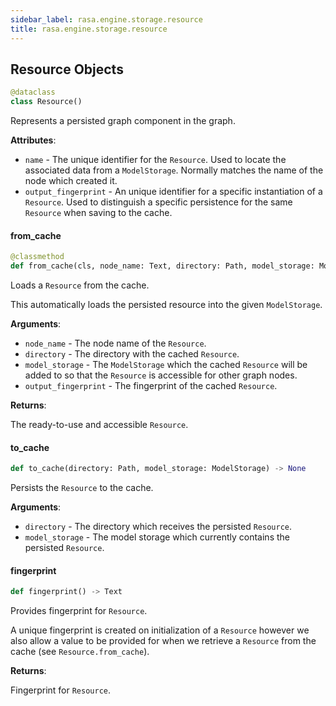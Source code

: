 ```yaml
---
sidebar_label: rasa.engine.storage.resource
title: rasa.engine.storage.resource
---
```

## Resource Objects

```python
@dataclass
class Resource()
```

Represents a persisted graph component in the graph.

**Attributes**:

- `name` - The unique identifier for the `Resource`. Used to locate the associated
  data from a `ModelStorage`. Normally matches the name of the node which
  created it.
- `output_fingerprint` - An unique identifier for a specific instantiation of a
  `Resource`. Used to distinguish a specific persistence for the same
  `Resource` when saving to the cache.

#### from\_cache

```python
@classmethod
def from_cache(cls, node_name: Text, directory: Path, model_storage: ModelStorage, output_fingerprint: Text) -> Resource
```

Loads a `Resource` from the cache.

This automatically loads the persisted resource into the given `ModelStorage`.

**Arguments**:

- `node_name` - The node name of the `Resource`.
- `directory` - The directory with the cached `Resource`.
- `model_storage` - The `ModelStorage` which the cached `Resource` will be added
  to so that the `Resource` is accessible for other graph nodes.
- `output_fingerprint` - The fingerprint of the cached `Resource`.
  

**Returns**:

  The ready-to-use and accessible `Resource`.

#### to\_cache

```python
def to_cache(directory: Path, model_storage: ModelStorage) -> None
```

Persists the `Resource` to the cache.

**Arguments**:

- `directory` - The directory which receives the persisted `Resource`.
- `model_storage` - The model storage which currently contains the persisted
  `Resource`.

#### fingerprint

```python
def fingerprint() -> Text
```

Provides fingerprint for `Resource`.

A unique fingerprint is created on initialization of a `Resource` however we
also allow a value to be provided for when we retrieve a `Resource` from the
cache (see `Resource.from_cache`).

**Returns**:

  Fingerprint for `Resource`.


